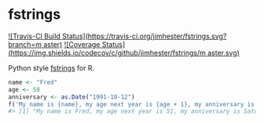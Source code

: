 # fstrings
[![Travis-CI Build Status](https://travis-ci.org/jimhester/fstrings.svg?branch=m
aster)](https://travis-ci.org/jimhester/fstrings)
[![Coverage Status](https://img.shields.io/codecov/c/github/jimhester/fstrings/m
aster.svg)](https://codecov.io/github/jimhester/fstrings?branch=master)

Python style [fstrings](https://www.python.org/dev/peps/pep-0498/) for R.

```r
name <- "Fred"
age <- 50
anniversary <- as.Date("1991-10-12")
f('My name is {name}, my age next year is {age + 1}, my anniversary is {format(anniversary, "%A, %B %d, %Y")}.')
#> [1] "My name is Fred, my age next year is 51, my anniversary is Saturday, October 12, 1991."
```
